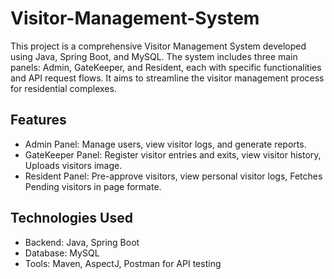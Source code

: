 # Visitor-Management-System
This project is a comprehensive Visitor Management System developed using Java, Spring Boot, and MySQL. The system includes three main panels: Admin, GateKeeper, and Resident, each with specific functionalities and API request flows. It aims to streamline the visitor management process for residential complexes.

## Features
- Admin Panel: Manage users, view visitor logs, and generate reports.
- GateKeeper Panel: Register visitor entries and exits, view visitor history, Uploads visitors image.
- Resident Panel: Pre-approve visitors, view personal visitor logs, Fetches Pending visitors in page formate.

## Technologies Used
- Backend: Java, Spring Boot
- Database: MySQL
- Tools: Maven, AspectJ, Postman for API testing
